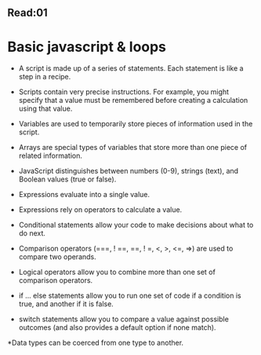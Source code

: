 ## Read:01

# Basic javascript & loops

* A  script is made up of a series of statements. Each statement is like a step in a recipe. 

* Scripts contain very precise instructions. For example, you might specify that a value must be remembered before creating a calculation using that value. 

* Variables are used to temporarily store pieces of information used in the script.

* Arrays are special types of variables that store more than one piece of related information.

* JavaScript distinguishes between numbers (0-9), strings (text), and Boolean values (true or false). 

* Expressions evaluate into a single value.

* Expressions rely on operators to calculate a value.

* Conditional statements allow your code to make decisions about what to do next. 

* Comparison operators (===, ! ==,  ==, ! =, <, >, <=, =>) are used to compare two operands. 

* Logical operators allow you to combine more than one set of comparison operators. 

* if ... else statements allow you to run one set of code if a condition is true, and another if it is false. 

* switch statements allow you to compare a value against possible outcomes (and also provides a default option if none match). 

*Data types can be coerced from one type to another. 
